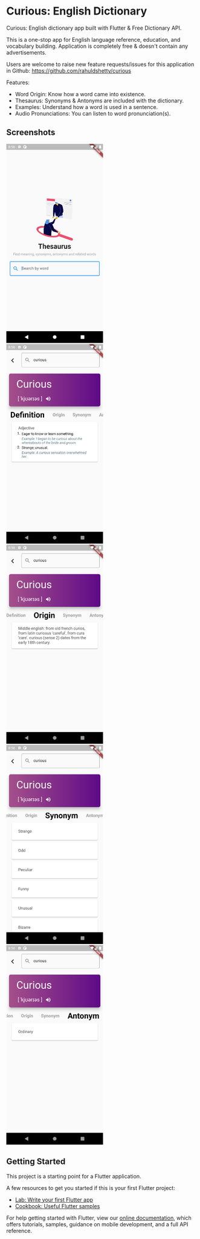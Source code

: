 # Curious: English Dictionary

Curious: English dictionary app built with Flutter & Free Dictionary API.

This is a one-stop app for English language reference, education, and vocabulary building.
Application is completely free & doesn't contain any advertisements.

Users are welcome to raise new feature requests/issues for this application in Github: https://github.com/rahuldshetty/curious

Features:
* Word Origin: Know how a word came into existence.
* Thesaurus: Synonyms & Antonyms are included with the dictionary.
* Examples: Understand how a word is used in a sentence.
* Audio Pronunciations: You can listen to word pronunciation(s).

## Screenshots
<div>
<img src='/screenshots/mobile/0.png' width='256'> <img src='/screenshots/mobile/1.png' width='256'> <img src='/screenshots/mobile/2.png' width='256'> <img src='/screenshots/mobile/3.png' width='256'> <img src='/screenshots/mobile/4.png' width='256'>
</div>

## Getting Started

This project is a starting point for a Flutter application.

A few resources to get you started if this is your first Flutter project:

- [Lab: Write your first Flutter app](https://flutter.dev/docs/get-started/codelab)
- [Cookbook: Useful Flutter samples](https://flutter.dev/docs/cookbook)

For help getting started with Flutter, view our
[online documentation](https://flutter.dev/docs), which offers tutorials,
samples, guidance on mobile development, and a full API reference.
